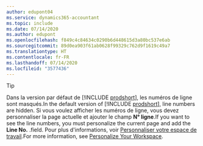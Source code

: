 ```yaml
---
author: edupont04
ms.service: dynamics365-accountant
ms.topic: include
ms.date: 07/14/2020
ms.author: edupont
ms.openlocfilehash: f849c4c84634c0290b6d448615d3a80bc537e6ab
ms.sourcegitcommit: 89d0ea903f61ab0628f99329c762d9f1619c49a7
ms.translationtype: HT
ms.contentlocale: fr-FR
ms.lasthandoff: 07/14/2020
ms.locfileid: "3577436"
---
```

> [!TIP]
> <span data-ttu-id="c930a-101">Dans la version par défaut de [!INCLUDE [prodshort](prodshort.md)], les numéros de ligne sont masqués.</span><span class="sxs-lookup"><span data-stu-id="c930a-101">In the default version of [!INCLUDE [prodshort](prodshort.md)], line numbers are hidden.</span></span> <span data-ttu-id="c930a-102">Si vous voulez afficher les numéros de ligne, vous devez personnaliser la page actuelle et ajouter le champ **N° ligne**.</span><span class="sxs-lookup"><span data-stu-id="c930a-102">If you want to see the line numbers, you must personalize the current page and add the **Line No.**</span></span> <span data-ttu-id="c930a-103">.</span><span class="sxs-lookup"><span data-stu-id="c930a-103">field.</span></span> <span data-ttu-id="c930a-104">Pour plus d'informations, voir [Personnaliser votre espace de travail](../ui-personalization-user.md#to-start-personalizing-a-page-through-the-personalizing-banner).</span><span class="sxs-lookup"><span data-stu-id="c930a-104">For more information, see [Personalize Your Workspace](../ui-personalization-user.md#to-start-personalizing-a-page-through-the-personalizing-banner).</span></span>  
